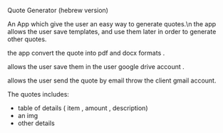 Quote Generator (hebrew version)

An App which give the user an easy way to generate quotes.\n
the app allows the user save templates, and use them later in order to generate other quotes.

the app convert the quote into pdf and docx formats . 

allows the user save them in the user google drive account .

allows the user send the quote by email throw the client gmail account.

The quotes includes:

* table of details ( item , amount , description)
* an img
* other details

